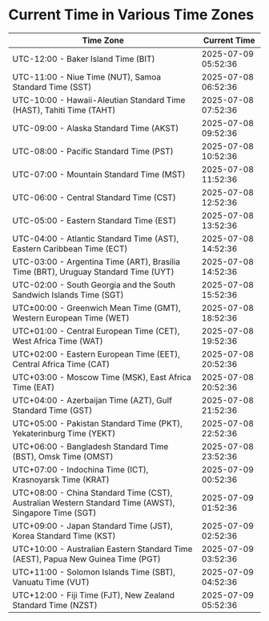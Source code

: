 # Current Time in Various Time Zones

| Time Zone | Current Time |
|-----------|--------------|
| UTC-12:00 - Baker Island Time (BIT) | 2025-07-09 05:52:36 |
| UTC-11:00 - Niue Time (NUT), Samoa Standard Time (SST) | 2025-07-08 06:52:36 |
| UTC-10:00 - Hawaii-Aleutian Standard Time (HAST), Tahiti Time (TAHT) | 2025-07-08 07:52:36 |
| UTC-09:00 - Alaska Standard Time (AKST) | 2025-07-08 09:52:36 |
| UTC-08:00 - Pacific Standard Time (PST) | 2025-07-08 10:52:36 |
| UTC-07:00 - Mountain Standard Time (MST) | 2025-07-08 11:52:36 |
| UTC-06:00 - Central Standard Time (CST) | 2025-07-08 12:52:36 |
| UTC-05:00 - Eastern Standard Time (EST) | 2025-07-08 13:52:36 |
| UTC-04:00 - Atlantic Standard Time (AST), Eastern Caribbean Time (ECT) | 2025-07-08 14:52:36 |
| UTC-03:00 - Argentina Time (ART), Brasília Time (BRT), Uruguay Standard Time (UYT) | 2025-07-08 14:52:36 |
| UTC-02:00 - South Georgia and the South Sandwich Islands Time (SGT) | 2025-07-08 15:52:36 |
| UTC±00:00 - Greenwich Mean Time (GMT), Western European Time (WET) | 2025-07-08 18:52:36 |
| UTC+01:00 - Central European Time (CET), West Africa Time (WAT) | 2025-07-08 19:52:36 |
| UTC+02:00 - Eastern European Time (EET), Central Africa Time (CAT) | 2025-07-08 20:52:36 |
| UTC+03:00 - Moscow Time (MSK), East Africa Time (EAT) | 2025-07-08 20:52:36 |
| UTC+04:00 - Azerbaijan Time (AZT), Gulf Standard Time (GST) | 2025-07-08 21:52:36 |
| UTC+05:00 - Pakistan Standard Time (PKT), Yekaterinburg Time (YEKT) | 2025-07-08 22:52:36 |
| UTC+06:00 - Bangladesh Standard Time (BST), Omsk Time (OMST) | 2025-07-08 23:52:36 |
| UTC+07:00 - Indochina Time (ICT), Krasnoyarsk Time (KRAT) | 2025-07-09 00:52:36 |
| UTC+08:00 - China Standard Time (CST), Australian Western Standard Time (AWST), Singapore Time (SGT) | 2025-07-09 01:52:36 |
| UTC+09:00 - Japan Standard Time (JST), Korea Standard Time (KST) | 2025-07-09 02:52:36 |
| UTC+10:00 - Australian Eastern Standard Time (AEST), Papua New Guinea Time (PGT) | 2025-07-09 03:52:36 |
| UTC+11:00 - Solomon Islands Time (SBT), Vanuatu Time (VUT) | 2025-07-09 04:52:36 |
| UTC+12:00 - Fiji Time (FJT), New Zealand Standard Time (NZST) | 2025-07-09 05:52:36 |
